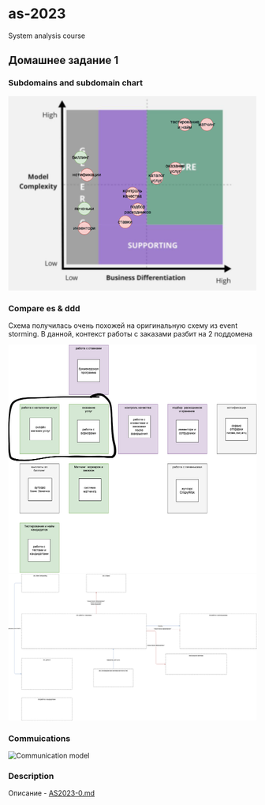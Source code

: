 # as-2023
System analysis course

## Домашнее задание 1
### Subdomains and subdomain chart
![Subdomain chart](./2-ddd.png)


### Compare es & ddd
Схема получилась очень похожей на оригинальную схему из event storming. В данной, контекст работы с заказами разбит на 2 поддомена

![es.vs.ddd](./2-es.vs.ddd.png)
![es](../1/1-cm.png)

### Commuications
![Communication model](./1-cm.png)


### Description
Описание - [AS2023-0.md](./Description.md)

